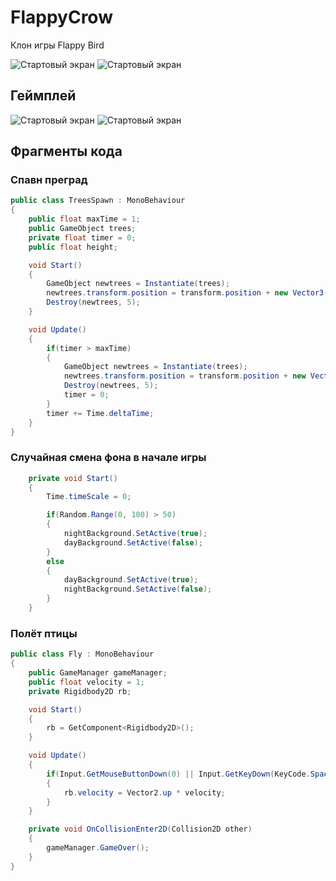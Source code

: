 # FlappyCrow
Клон игры Flappy Bird

![Стартовый экран](./Desc/main.png) 
![Стартовый экран](./Desc/in_game.png) 

## Геймплей
![Стартовый экран](./Desc/main.gif)
![Стартовый экран](./Desc/gameplay.gif)

## Фрагменты кода

### Спавн преград
```csharp
public class TreesSpawn : MonoBehaviour
{
    public float maxTime = 1;
    public GameObject trees;
    private float timer = 0;
    public float height; 

    void Start()
    {
        GameObject newtrees = Instantiate(trees);
        newtrees.transform.position = transform.position + new Vector3(0, Random.Range(-height, height), 0);
        Destroy(newtrees, 5);
    }

    void Update()
    {
        if(timer > maxTime)
        {
            GameObject newtrees = Instantiate(trees);
            newtrees.transform.position = transform.position + new Vector3(0, Random.Range(-height, height), 0);
            Destroy(newtrees, 5);
            timer = 0;
        }
        timer += Time.deltaTime;
    }
} 
```

### Случайная смена фона в начале игры
```csharp
    private void Start()
    {
        Time.timeScale = 0;

        if(Random.Range(0, 100) > 50)
        {
            nightBackground.SetActive(true);
            dayBackground.SetActive(false);
        }
        else
        {
            dayBackground.SetActive(true);
            nightBackground.SetActive(false);
        }
    }
```

### Полёт птицы
```csharp
public class Fly : MonoBehaviour
{
    public GameManager gameManager;
    public float velocity = 1;
    private Rigidbody2D rb;

    void Start()
    {
        rb = GetComponent<Rigidbody2D>();
    }

    void Update()
    {
        if(Input.GetMouseButtonDown(0) || Input.GetKeyDown(KeyCode.Space))
        {
            rb.velocity = Vector2.up * velocity;
        }
    }

    private void OnCollisionEnter2D(Collision2D other) 
    {
        gameManager.GameOver();
    }
}
```

